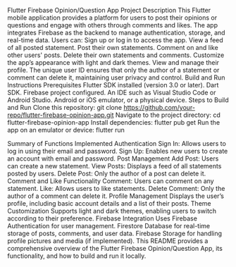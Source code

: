 Flutter Firebase Opinion/Question App
Project Description
This Flutter mobile application provides a platform for users to post their opinions or questions and engage with others through comments and likes. The app integrates Firebase as the backend to manage authentication, storage, and real-time data. Users can:
Sign up or log in to access the app.
View a feed of all posted statement.
Post their own statements.
Comment on and like other users' posts.
Delete their own statements and comments.
Customize the app’s appearance with light and dark themes.
View and manage their profile.
The unique user ID ensures that only the author of a statement or comment can delete it, maintaining user privacy and control.
Build and Run Instructions
Prerequisites
Flutter SDK installed (version 3.0 or later).
Dart SDK.
Firebase project configured.
An IDE such as Visual Studio Code or Android Studio.
Android or iOS emulator, or a physical device.
Steps to Build and Run
Clone this repository:
git clone https://github.com/your-repo/flutter-firebase-opinion-app.git
Navigate to the project directory:
cd flutter-firebase-opinion-app
Install dependencies:
flutter pub get
Run the app on an emulator or device:
flutter run

Summary of Functions Implemented
Authentication
Sign In: Allows users to log in using their email and password.
Sign Up: Enables new users to create an account with email and password.
Post Management
Add Post: Users can create a new statement.
View Posts: Displays a feed of all statements posted by users.
Delete Post: Only the author of a post can delete it.
Comment and Like Functionality
Comment: Users can comment on any statement.
Like: Allows users to like statements.
Delete Comment: Only the author of a comment can delete it.
Profile Management
Displays the user’s profile, including basic account details and a list of their posts.
Theme Customization
Supports light and dark themes, enabling users to switch according to their preference.
Firebase Integration
Uses Firebase Authentication for user management.
Firestore Database for real-time storage of posts, comments, and user data.
Firebase Storage for handling profile pictures and media (if implemented).
This README provides a comprehensive overview of the Flutter Firebase Opinion/Question App, its functionality, and how to build and run it locally.


